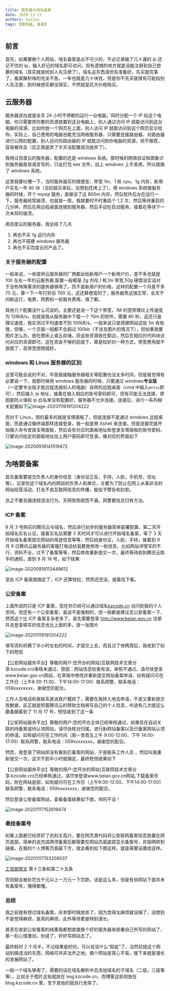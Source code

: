 ```yaml
---
title: 服务器与域名备案
date: 2020-11-17
authors: kuizuo
tags: [服务器, 备案]
---
```


## 前言

首先，如果要做个人网站，域名备案是必不可少的，不必记录输了几十遍的 ip 还记不住的 ip，输入好记的域名即可访问。但有遗憾的地方就是没能注册到自己想要的域名（其实就是给别人先注册了），域名这东西请优先准备好。先买就完事了，备案解析啥的完全不急，一年也就是几十块钱，但是你不先买就很有可能给别人先注册，到时候想买都没得买，不然就是花大价格购买。

<!-- truncate -->

## 云服务器

服务器说白就是全天 24 小时不停歇的运行一台电脑，同时分配一个 IP 给这个电脑，你只需要把你要的资源放置到这台电脑上，别人通过访问 IP 就能访问到这台电脑的资源，比如你放一个网页在上面，别人访问 IP 就能访问到这个网页显示给你。实际上，自己使用的电脑也能充当网络服务器，只需要连接路由器，对路由器进行公网的配置，别人访问你路由器的 IP 就能访问到你电脑的资源，但不推荐，容易被攻击（反正我是弄了半天没配置成功放弃了）。

我用过百度云的服务器，配置的还是 windows 系统。那时候的网络验证和图象识别服务器是易语言写的，只会打包 exe 文件，加上 windows 上手易用，所以就搞了 windows 系统。

这里我要吐槽一下，当时服务器买的贼便宜，带宽 1m、1 核 cpu、1g 内存，新用户实名一年 60 块（当初就买来玩，没想到还用上了），用 windows 系统做服务器的时候，开个 mysql 服务，直接没了近 800m 内存，然后软件后台在运行一下，服务器经常崩溃，也就是一周，我就要时不时重启个 1,2 次，然后等待重启的几分钟，然后在用远程桌面连接到服务器，然后手动在启动服务，接着在等待下一次未知的崩溃。

用百度云的服务器，我总结了几点

1. 再也不买 1g 运行内存
2. 再也不搭建 windows 服务器
3. 再也不买百度云的产品了。

### 关于服务器的配置

一般来说，一些提供云服务器的厂商都会给新用户一个新用户价，差不多也就是 100 左右一年的云服务器,配置一般都是 2g 内存,1 核,1m 带宽,50g 硬盘说实话对于没有特殊需求的服务器够用了。而不是新用户的价格，这样的配置一个月差不多 70 元，算一下一年打折后 700 元，这还算便宜的了，服务器贵这很正常，全天不间断运行，电费，网费和一些服务费用，值了都。

其他几个配置没什么可说的，主要还是说一下这个带宽，1M 的宽带理论上传速度为 128kB/s，也就是我从服务器中下载一个 10m 的软件，需要 80 秒，这还只是理论速度，我实测过平均速度不到 100kB/s，一般来说只是搭建网站这些 1m 有些慢，但够，一个页面一般都不会超过 100kb（不涉及图片的情况下），但如果我要图片怎么办，放在图床上或云存储，将这些资源放在那边，然后在相应的代码块访问对应的资源即可。这在资金不够的前提下，算是较好的一种方式，带宽费用就不放图了，高带宽想想就好。

### windows 和 Linus 服务器的区别

这里可能会说的不对，毕竟我接触服务器相关等配置也没太多时间，但是我觉得有必要说一下，我那时候用 windows 服务器的时候，只要通过 windows**专业版**（一定要专业版才能远程连接别人的电脑）自带的远程桌面（cmd 中输入`mstsc`即可），然后输入 ip 地址，接着在输入相应的账号密码即可，但有可能无法连接，原因是防火墙和 ip 白名单没有配置好，服务器不允许连接。连接后，进行一系列相关配置如下![image-20201119191204222](https://img.kuizuo.cn/image-20201119191204222.png)

而对于 Linux，用的最多的就是宝塔面板了，但是连接不是通过 windows 远程桌面，而是通过像终端那样连接登录，我一般是用 Xshell 来连接。但是连接完就开始输入命令安装宝塔面板，然后会有对应的面板地址和登录宝塔面板的账号密码，只要访问给定的面板地址加上用户密码即可登录。像对应的界面如下

![image-20200918141519472](https://img.kuizuo.cn/image-20200918141519472.png)

## 为啥要备案

首先备案要提交负责人的身份信息（身份证正反，手持，人脸，手机号，住址等），记录你这个域名内的网站的负责人和单位，主要为了防止在网上从事非法的网站经营活动，打击不良互联网信息的传播，能给予警告和封禁。

总之不要去搞违规违法行为，天网恢恢疏而不漏，网警要找总归有方法。

### ICP 备案

9 月 3 号购买的腾讯云与域名，然后进行初步的服务器简单部署配置，第二天开始域名实名认证，接着实名后需要 3 天时间才可以进行开始域名备案，等了 3 天开始域名备案提交网站的用途信息等等，然后拍身份证，人脸，手持，接着到 9 月 9 日腾讯云服务器的客服打电话给我要我修改一些信息，比如网站详情写的不行，资料不全，过不了备案等等，然后修改重新提交一次，最终等待收到腾讯云助手的通知，直到 9 月 18 号，如下结果

![image-20200918113449612](https://img.kuizuo.cn/image-20200918113449612.png)

至此 ICP 备案就搞定了，ICP 还算轻松，然而还完没，接着往下看。

### 公安备案

上面所说的只是 ICP 备案，现在你已经可以通过域名[kzcode.cn](http://kzcode.cn/) 访问到我的个人空间。但还有一个公安备案，虽说不是强制的，但一般都是建议去公安备案一下，然而这个比 ICP 备案复杂老多了，首先需要登录 http://www.beian.gov.cn 注册并且登录填写的信息也比上面的多，放一张图片

![image-20201119191204222](https://img.kuizuo.cn/image-20201119191204222.png)

填写资料折腾了半小时左右的时间，才提交上去，而且过了快两周后，我收到了如下的短信

【公安网站服务平台】尊敬的用户:您开办的网站(互联网技术文章分享:kzcode.cn)审核未通过，原因：网站信息检查有误，审核不通过，请尽快登录www.beian.gov.cn网站，在草稿中修改并重新提交网站备案申请，如有疑问可在工作日（上午8:30-11:30、下午14:00-17:00）联系网警，联系电话：059xxxxxxxx，谢谢您的配合。

工作人员电话和我联系是说我户籍转了，需要在我转入地去申请，于是又重新提交改数据，反正就是照着腾讯云的帮助文档填写自己的个人信息，中途有几次就这么磨着磨着到了 11 月 17 号，短信收到了这一条

【公安网站服务平台】尊敬的用户:您的开办主体已经审核通过，如果存在自动关联的待备案或待认领网站，请尽快核对归属，进行新网站备案以及已备案网站认领的申请。如有疑问可在工作时间（周一至周五上午 9:00-12:00、下午 14:00-17:00）联系网警，联系电话：059xxxxxxxx，谢谢您的配合。

然而，我登录了网站却没有看到已备案的网站，于是联系工作人员 ，然后叫我重新提交一次，这次不到半小时就搞定，最终短信结果如下

【公安网站服务平台】尊敬的用户:您开办的网站(互联网技术文章分享:kzcode.cn)已经审核通过，请尽快登录www.beian.gov.cn网站,下载备案号码，附在网站底部，如有疑问可在工作日（上午9:00-12:00、下午14:00-17:00）联系网警，联系电话：059xxxxxxxx，谢谢您的配合。

然后登录公安备案网站，查看备案结果如下图，帅的不谈！

![image-20201117152619474](https://img.kuizuo.cn/image-20201117152619474.png)

### 悬挂备案号

如果上面都已经弄好了也别太高兴，要在网页源代码将公安联网备案信息放置在网页底部。简单的说完成两项备案后都需要在网站页面底部显示备案号，并指明转到链接。在我的个人博客页面最下方，就会看到如下图这样。就是需要设置成这样。

![image-20201117153209037](https://img.kuizuo.cn/image-20201117153209037.png)

[工信部原文](http://www.gov.cn/gongbao/content/2005/content_93018.htm) 第十三条和第二十五条

否则就会被处罚五千元以上一万元一下罚款，话是这么多，但是有些网站下面并未有备案号，懂得都懂。

### 总结

我之前就有想过域名备案，庆幸那时候放弃了，因为觉得太麻烦就没搞了，没想到不是觉得麻烦，是真的麻烦，此外等待更是特别漫长。

甚至在收到公安备案的结果我都想直接换个好的服务器来部署自己所写的网站了，那一刻心情激动，别说了，好好写网站去了。

最终耗时 2 个月半，不过结果是好的，可以说没什么“瑕疵”了，当然前提这个网站别搞违法的东西，网络可并非法外之地。搞个网站是真心不易。接下来就是漫长的发展网站了。

一般一个域名够用了，需要的话在域名解析中去添加域名的子域名（二级，三级等等），比如关于图片这些就放在 img.kzcode.cn，而博客这些则放在 blog.kzcode.cn 里，至于其他的就自行发挥了。
